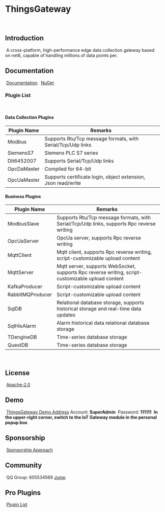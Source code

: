 # ThingsGateway
﻿
## Introduction
﻿
A cross-platform, high-performance edge data collection gateway based on net8, capable of handling millions of data points per.
﻿
## Documentation
﻿
[Documentation](https://kimdiego2098.github.io/).
﻿
[NuGet](https://www.nuget.org/packages?q=Tags%3A%22ThingsGateway%22)
﻿
### Plugin List
﻿
#### Data Collection Plugins

| Plugin Name | Remarks | 
|-------|-------|
| Modbus | Supports Rtu/Tcp message formats, with Serial/Tcp/Udp links | 
| SiemensS7 | Siemens PLC S7 series | 
| Dlt6452007 | Supports Serial/Tcp/Udp links | 
| OpcDaMaster | Compiled for 64-bit |
| OpcUaMaster | Supports certificate login, object extension, Json read/write |

#### Business Plugins

| Plugin Name | Remarks | 
|-------|-------|
| ModbusSlave | Supports Rtu/Tcp message formats, with Serial/Tcp/Udp links, supports Rpc reverse writing | 
| OpcUaServer | OpcUa server, supports Rpc reverse writing | 
| MqttClient | Mqtt client, supports Rpc reverse writing, script-customizable upload content | 
| MqttServer | Mqtt server, supports WebSocket, supports Rpc reverse writing, script-customizable upload content | 
| KafkaProducer | Script-customizable upload content | 
| RabbitMQProducer | Script-customizable upload content | 
| SqlDB | Relational database storage, supports historical storage and real-time data updates | 
| SqlHisAlarm | Alarm historical data relational database storage | 
| TDengineDB | Time-series database storage | 
| QuestDB | Time-series database storage | 

﻿
## License
﻿
[Apache-2.0](https://gitee.com/diego2098/ThingsGateway/blob/master/LICENSE)
﻿
## Demo
﻿
[ThingsGateway Demo Address](http://47.119.161.158:5000/)
﻿
Account: **SuperAdmin**
﻿
Password: **111111**
﻿
**In the upper-right corner, switch to the IoT Gateway module in the personal popup box**
﻿
## Sponsorship
﻿
[Sponsorship Approach](https://kimdiego2098.github.io/docs/1000)
﻿
## Community
﻿
QQ Group: 605534569 [Jump](http://qm.qq.com/cgi-bin/qm/qr?_wv=1027&k=NnBjPO-8kcNFzo_RzSbdICflb97u2O1i&authKey=V1MI3iJtpDMHc08myszP262kDykbx2Yev6ebE4Me0elTe0P0IFAmtU5l7Sy5w0jx&noverify=0&group_code=605534569)
﻿
## Pro Plugins
﻿
[Plugin List](https://kimdiego2098.github.io/docs/1001)